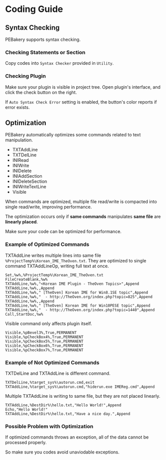 # Coding Guide

## Syntax Checking

PEBakery supports syntax checking.

### Checking Statements or Section

Copy codes into `Syntax Checker` provided in `Utility`.

### Checking Plugin

Make sure your plugin is visible in project tree. Open plugin's interface, and click the check button on the right.

If `Auto Syntax Check Error` setting is enabled, the button's color reports if error exists.

## Optimization

PEBakery automatically optimizes some commands related to text manipulation.

- TXTAddLine
- TXTDelLine
- INIRead
- INIWrite
- INIDelete
- INIAddSection
- INIDeleteSection
- INIWriteTextLine
- Visible

When commands are optimized, multiple file read/write is compacted into single read/write, improving performance.

The optimization occurs only if **same commands** manipulates **same file** are **linearly placed**.

Make sure your code can be optimized for performance.

### Example of Optimized Commands

TXTAddLine writes multiple lines into same file `%ProjectTemp%\Korean_IME_TheOven.txt`. They are optimized to single command TXTAddLineOp, writing full text at once.

```pebakery
Set,%w%,%ProjectTemp%\Korean_IME_TheOven.txt
FileCreateBlank,%w%
TXTAddLine,%w%,"<Korean IME Plugin - TheOven Topics>",Append
TXTAddLine,%w%,,Append
TXTAddLine,%w%," [TheOven] Korean IME for Win8.1SE topic",Append
TXTAddLine,%w%,"  - http://TheOven.org/index.php?topic=825",Append
TXTAddLine,%w%,,Append
TXTAddLine,%w%," [TheOven] Korean IME for Win10PESE topic",Append
TXTAddLine,%w%,"  - http://TheOven.org/index.php?topic=1440",Append
Call,StartDoc,%w%
```

Visible command only affects plugin itself.

```pebakery
Visible,%pBevel3%,True,PERMANENT
Visible,%pCheckBox4%,True,PERMANENT
Visible,%pCheckBox5%,True,PERMANENT
Visible,%pCheckBox6%,True,PERMANENT
Visible,%pCheckBox7%,True,PERMANENT
```

### Example of Not Optimized Commands

TXTDelLine and TXTAddLine is different command.

```pebakery
TXTDelLine,%target_sys%\autorun.cmd,exit
TXTAddLine,%target_sys%\autorun.cmd,"hiderun.exe IMEReg.cmd",Append
```

Multiple TXTAddLine is writing to same file, but they are not placed linearly.

```pebakery
TXTAddLine,%DestDir%\hello.txt,"Hello World!",Append
Echo,"Hello World!"
TXTAddLine,%DestDir%\hello.txt,"Have a nice day.",Append
```

### Possible Problem with Optimization

If optimized commands throws an exception, all of the data cannot be processed properly.

So make sure you codes avoid unaviodable exceptions.
